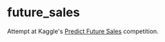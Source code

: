 # future_sales

Attempt at Kaggle's [Predict Future Sales](https://www.kaggle.com/c/competitive-data-science-predict-future-sales) competition.

